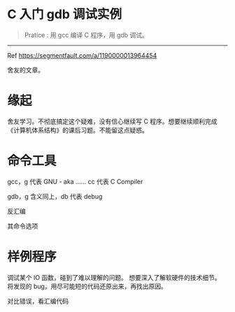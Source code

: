 # C 入门 gdb 调试实例

> Pratice : 用 gcc 编译 C 程序，用 gdb 调试。

---

Ref <https://segmentfault.com/a/1190000013964454>

舍友的文章。

# 缘起

舍友学习。不彻底搞定这个疑难，没有信心继续写 C 程序。想要继续顺利完成《计算机体系结构》的课后习题。不能留这点疑惑。

# 命令工具

gcc，g 代表 GNU - aka …… cc 代表 C Compiler

gdb，g 含义同上，db 代表 debug

反汇编

其命令选项

# 样例程序

调试某个 IO 函数，碰到了难以理解的问题。
想要深入了解软硬件的技术细节。
将发现的 bug，用尽可能短的代码还原出来，再找出原因。

对比错误，看汇编代码
